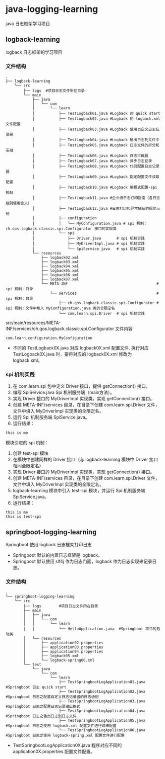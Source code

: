 # java-logging-learning

java 日志框架学习项目

## logback-learning

logback 日志框架的学习项目

### 文件结构

```
.
├── logback-learning
    └── src
        ├── logs  #项目日志文件所在目录
        └── main
            ├── java
            │   └── com
            │       └── learn
            │           ├── TestLogback01.java #Logback 的 quick start
            │           ├── TestLogback02.java #Logback 的 logback.xml 文件配置
            │           ├── TestLogback03.java #Logback 使用自定义日志记录器
            │           ├── TestLogback04.java #Logback 输出日志到文件中
            │           ├── TestLogback05.java #Logback 日志文件的拆分和压缩
            │           ├── TestLogback06.java #Logback 日志拦截器
            │           ├── TestLogback07.java #Logback 异步日志记录  
            │           ├── TestLogback08.java #Logback 代码配置日志记录器
            │           ├── TestLogback09.java #Logback 指定配置文件读取配置
            │           ├── TestLogback10.java #Logback 编程式配置-spi 机制
            │           ├── TestLogback11.java #企业级日志打印指南（各日志级别使用含义）
            │           ├── TestLogback12.java #日志打印和异常捕获的规范示例
            │           ├── configuration
            │           │   └── MyConfiguration.java # spi 机制：ch.qos.logback.classic.spi.Configurator 接口的实现类
            │           └── spi
            │               ├── Driver.java       # spi 机制实践
            │               ├── MyDriverImpl.java # spi 机制实践
            │               └── SpiService.java   # spi 机制实践
            └── resources
                ├── logback02.xml
                ├── logback03.xml
                ├── logback04.xml
                ├── logback05.xml
                ├── logback06.xml
                ├── logback07.xml
                └── META-INF                                        # spi 机制：目录
                    └── services                                    # spi 机制：目录
                        ├── ch.qos.logback.classic.spi.Configurator # spi 机制：文件中填入 MyConfiguration.java 类的全限定名
                        └── com.learn.spi.Driver  # spi 机制实践
```

src/main/resources/META-INF/services/ch.qos.logback.classic.spi.Configurator 文件内容
```
com.learn.configuration.MyConfiguration
```

- 不同的 TestLogback0X.java 对应 logback0X.xml 配置文件, 
  执行对应 TestLogback0X.java 时，要将对应的 logback0X.xml 修改为 logback.xml。

### spi 机制实践
1. 在 com.learn.spi 包中定义 Driver 接口，提供 getConnection() 接口。
2. 编写 SpiService.java Spi 机制服务端（main方法）。
3. 实现 Driver 接口的 MyDriverImpl 实现类，实现 getConnection() 接口。
4. 创建 META-INF/services 目录，在目录下创建 com.learn.spi.Driver 文件，文件中填入 MyDriverImpl 实现类的全限定名。
5. 运行 Spi 机制服务端 SpiService.java。
6. 运行结果： 
```
this is me
```

模块引进的 spi 机制：
1. 创建 test-spi 模块
2. 在模块中创建同样的 Driver 接口（与 logback-learning 模块中 Driver 接口相同全限定名）
3. 实现 Driver 接口的 MyDriverImpl 实现类，实现 getConnection() 接口。
4. 创建 META-INF/services 目录，在目录下创建 com.learn.spi.Driver 文件，文件中填入 MyDriverImpl 实现类的全限定名。
5. logback-learning 模块中引入 test-spi 模块，并运行 Spi 机制服务端 SpiService.java。
6. 运行结果： 
```
this is me
this is test-spi
```

## springboot-logging-learning

Springboot 使用 logback 日志框架打印日志

- Springboot 默认的内置日志框架是 logback。
- Springboot 默认使用 slf4j 作为日志门面，logback 作为日志实现来记录日志。

### 文件结构

```
.
└── springboot-logging-learning
    └── src
        ├── logs        #项目日志文件所在目录
        ├── main
        │   ├── java
        │   │   └── com
        │   │       └── learn
        │   │           └── HelloApplication.java  #Springboot 项目的启动类
        │   └── resources
        │       ├── application02.properties
        │       ├── application03.properties
        │       ├── application04.properties
        │       ├── logback05.xml
        │       └── logback-spring06.xml
        └── test
            └── java
                └── com
                    └── learn
                        ├── TestSpringbootLogApplication01.java #Springboot 日志 quick start
                        ├── TestSpringbootLogApplication02.java #Springboot 日志之配置自定义日志记录器的日志级别
                        ├── TestSpringbootLogApplication03.java #Springboot 日志之配置日志记录输出格式
                        ├── TestSpringbootLogApplication04.java #Springboot 日志之输出日志到日志文件
                        ├── TestSpringbootLogApplication05.java #Springboot 日志之使用 logback.xml 配置文件进行详细配置
                        └── TestSpringbootLogApplication06.java #Springboot 日志之使用 logback-spring.xml 配置文件进行配置

```
- TestSpringbootLogApplication0X.java 程序对应不同的 application0X.properties 配置文件配置。

